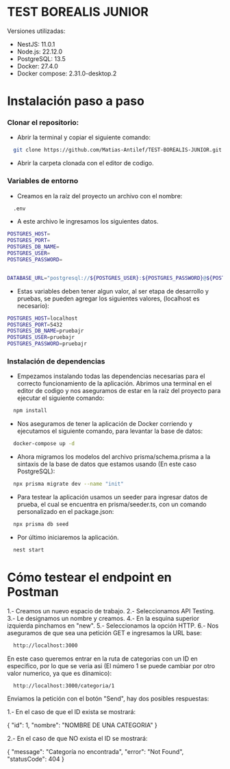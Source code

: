 # TEST BOREALIS JUNIOR

Versiones utilizadas:

- NestJS: 11.0.1
- Node.js: 22.12.0
- PostgreSQL: 13.5
- Docker: 27.4.0
- Docker compose: 2.31.0-desktop.2 
# Instalación paso a paso

### Clonar el repositorio:

- Abrir la terminal y copiar el siguiente comando:

```bash
  git clone https://github.com/Matias-Antilef/TEST-BOREALIS-JUNIOR.git
```

- Abrir la carpeta clonada con el editor de codigo.


### Variables de entorno

- Creamos en la raíz del proyecto un archivo con el nombre:

```bash
  .env
```

- A este archivo le ingresamos los siguientes datos.

```bash
POSTGRES_HOST=
POSTGRES_PORT=
POSTGRES_DB_NAME=
POSTGRES_USER=
POSTGRES_PASSWORD=


DATABASE_URL="postgresql://${POSTGRES_USER}:${POSTGRES_PASSWORD}@${POSTGRES_HOST}:${POSTGRES_PORT}/${POSTGRES_DB_NAME}?schema=public"
```

- Estas variables deben tener algun valor, al ser etapa de desarrollo y pruebas, se pueden agregar los siguientes valores, (localhost es necesario):

```bash
POSTGRES_HOST=localhost
POSTGRES_PORT=5432
POSTGRES_DB_NAME=pruebajr
POSTGRES_USER=pruebajr
POSTGRES_PASSWORD=pruebajr
```


### Instalación de dependencias

- Empezamos instalando todas las dependencias necesarias para el correcto funcionamiento de la aplicación. Abrimos una terminal en el editor de codigo y nos aseguramos de estar en la raíz del proyecto para ejecutar el siguiente comando:

```bash
  npm install
```

- Nos aseguramos de tener la aplicación de Docker corriendo y ejecutamos el siguiente comando, para levantar la base de datos:

```bash
  docker-compose up -d
```

- Ahora migramos los modelos del archivo prisma/schema.prisma a la sintaxis de la base de datos que estamos usando (En este caso PostgreSQL):

```bash
  npx prisma migrate dev --name "init"  
```

- Para testear la aplicación usamos un seeder para ingresar datos de prueba, el cual se encuentra en prisma/seeder.ts, con un comando personalizado en el package.json:

```bash
  npx prisma db seed
```

- Por último iniciaremos la aplicación.

```bash
  nest start  
```

# Cómo testear el endpoint en Postman

1.- Creamos un nuevo espacio de trabajo.
2.- Seleccionamos API Testing.
3.- Le designamos un nombre y creamos.
4.- En la esquina superior izquierda pinchamos en "new".
5.- Seleccionamos la opción HTTP.
6.- Nos aseguramos de que sea una petición GET e ingresamos la URL base:
```bash
  http://localhost:3000  
```

En este caso queremos entrar en la ruta de categorias con un ID en especifico, por lo que se veria asi (El número 1 se puede cambiar por otro valor numerico, ya que es dínamico):

```bash
  http://localhost:3000/categoria/1  
```

Enviamos la petición con el botón "Send", hay dos posibles respuestas:


1.- En el caso de que el ID exista se mostrará:

{
  "id": 1,
  "nombre": "NOMBRE DE UNA CATEGORIA"
}


2.- En el caso de que NO exista el ID se mostrará:

{
  "message": "Categoría no encontrada",
  "error": "Not Found",
  "statusCode": 404
}
